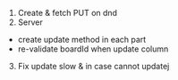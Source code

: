 1. Create & fetch PUT on dnd
2. Server
  - create update method in each part
  - re-validate boardId when update column
3. Fix update slow & in case cannot updatej